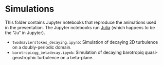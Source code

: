 # Simulations

This folder contains Jupyter notebooks that reproduce the animations used in the presentation. The Jupyter notebooks run [Julia](https://www.julialang.org) (which happens to be the "Ju" in Jupyter).

- `twodnavierstokes_decaying.ipynb`: Simulation of decaying 2D turbulence on a doubly-periodic domain. 
- `barotropicqg_betadecay.ipynb`: Simulation of decaying barotropiq quasi-geostrophic turbulence on a beta-plane. 